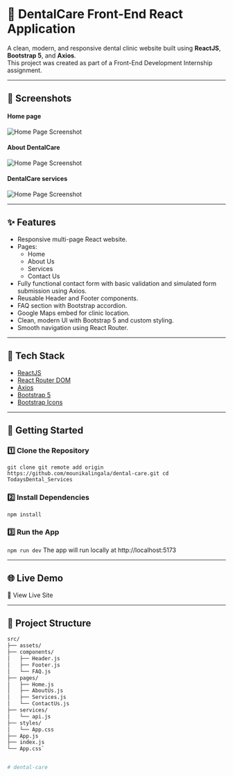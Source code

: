 # 🦷 DentalCare Front-End React Application

A clean, modern, and responsive dental clinic website built using **ReactJS**, **Bootstrap 5**, and **Axios**.  
This project was created as part of a Front-End Development Internship assignment.

---

## 📸 Screenshots
#### Home page
![Home Page Screenshot](https://res.cloudinary.com/dblomc9cr/image/upload/v1748100559/Screenshot-home_bgrroa.png) 


#### About DentalCare
![Home Page Screenshot](https://res.cloudinary.com/dblomc9cr/image/upload/v1748100738/Screenshot_2025-05-24_210202_hjowku.png)


#### DentalCare services
![Home Page Screenshot](https://res.cloudinary.com/dblomc9cr/image/upload/v1748100992/Screenshot_2025-05-24_210605_juznk3.png)


---

## ✨ Features

- Responsive multi-page React website.
- Pages:
  - Home
  - About Us
  - Services
  - Contact Us
- Fully functional contact form with basic validation and simulated form submission using Axios.
- Reusable Header and Footer components.
- FAQ section with Bootstrap accordion.
- Google Maps embed for clinic location.
- Clean, modern UI with Bootstrap 5 and custom styling.
- Smooth navigation using React Router.

---

## 🔧 Tech Stack

- [ReactJS](https://reactjs.org/)
- [React Router DOM](https://reactrouter.com/)
- [Axios](https://axios-http.com/)
- [Bootstrap 5](https://getbootstrap.com/)
- [Bootstrap Icons](https://icons.getbootstrap.com/)

---

## 🚀 Getting Started

### 1️⃣ Clone the Repository


`git clone git remote add origin https://github.com/mounikalingala/dental-care.git
cd TodaysDental_Services `

### 2️⃣ Install Dependencies

`npm install`

### 3️⃣ Run the App

`npm run dev`
The app will run locally at http://localhost:5173

---

## 🌐 Live Demo

🔗 View Live Site


---

## 📂 Project Structure

```bash
src/
├── assets/
├── components/
│   ├── Header.js
│   ├── Footer.js
│   └── FAQ.js
├── pages/
│   ├── Home.js
│   ├── AboutUs.js
│   ├── Services.js
│   └── ContactUs.js
├── services/
│   └── api.js
├── styles/
│   └── App.css
├── App.js
├── index.js
└── App.css`


# dental-care
